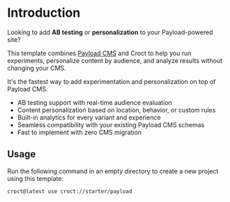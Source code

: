 # Introduction

Looking to add **AB testing** or **personalization** to your Payload-powered site?

This template combines [Payload CMS](https://payloadcms.com/?utm_source=croct) and Croct to help you run experiments,
personalize content by audience, and analyze results without changing your CMS.

It's the fastest way to add experimentation and personalization on top of Payload CMS.

* AB testing support with real-time audience evaluation
* Content personalization based on location, behavior, or custom rules
* Built-in analytics for every variant and experience
* Seamless compatibility with your existing Payload CMS schemas
* Fast to implement with zero CMS migration

## Usage

Run the following command in an empty directory to create a new project using this template:

```croct-cmd
croct@latest use croct://starter/payload
```
